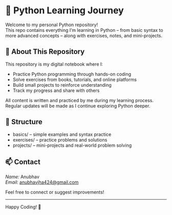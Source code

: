 # 🐍 Python Learning Journey

Welcome to my personal Python repository!  
This repo contains everything I’m learning in Python – from basic syntax to more advanced concepts – along with exercises, notes, and mini-projects.

## 🚀 About This Repository

This repository is my digital notebook where I:

- Practice Python programming through hands-on coding
- Solve exercises from books, tutorials, and online platforms
- Build small projects to reinforce understanding
- Track my progress and share with others

All content is written and practiced by me during my learning process. Regular updates will be made as I continue exploring Python deeper.

## 📂 Structure


- basics/ – simple examples and syntax practice  
- exercises/ – practice problems and solutions  
- projects/ – mini-projects and real-world problem solving

## 📫 Contact

*Name:* Anubhav  
*Email:* anubhavjha424@gmail.com

Feel free to connect or suggest improvements!

---

Happy Coding! 🚀

